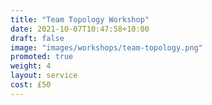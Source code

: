 ```yaml
---
title: "Team Topology Workshop"
date: 2021-10-07T10:47:58+10:00
draft: false
image: "images/workshops/team-topology.png"
promoted: true
weight: 4
layout: service
cost: £50
---
```

